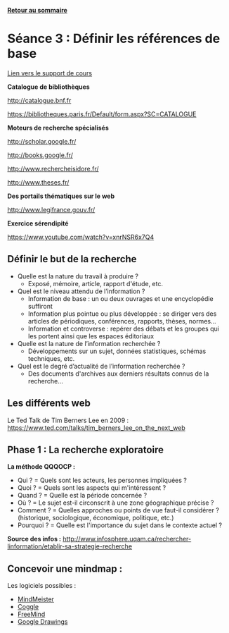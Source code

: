 **[Retour au sommaire](README.md)**

# Séance 3 : Définir les références de base

[Lien vers le support de cours](https://docs.google.com/presentation/d/13Jw0MdgpG2hqXm_6KBd5OFT4NWhJaqryo0IaTA-f4lE/edit#slide=id.p)

**Catalogue de bibliothèques**

http://catalogue.bnf.fr

https://bibliotheques.paris.fr/Default/form.aspx?SC=CATALOGUE

**Moteurs de recherche spécialisés**

http://scholar.google.fr/

http://books.google.fr/

http://www.rechercheisidore.fr/

http://www.theses.fr/

**Des portails thématiques sur le web**

http://www.legifrance.gouv.fr/

**Exercice sérendipité**

https://www.youtube.com/watch?v=xnrNSR6x7Q4


## Définir le but de la recherche
- Quelle est la nature du travail à produire ?
  - Exposé, mémoire, article, rapport d'étude, etc.
- Quel est le niveau attendu de l’information ?
  - Information de base : un ou deux ouvrages et une encyclopédie suffiront
  - Information plus pointue ou plus développée : se diriger vers des articles de périodiques, conférences, rapports, thèses, normes… 
  - Information et controverse : repérer des débats et les groupes qui les portent ainsi que les espaces éditoriaux 
- Quelle est la nature de l’information recherchée ?
  - Développements sur un sujet, données statistiques, schémas techniques, etc. 
- Quel est le degré d’actualité de l’information recherchée ?
  - Des documents d'archives aux derniers résultats connus de la recherche...

## Les différents web
Le Ted Talk de Tim Berners Lee en 2009 : https://www.ted.com/talks/tim_berners_lee_on_the_next_web

## Phase 1 : La recherche exploratoire 

**La méthode QQQOCP :** 
- Qui ? = Quels sont les acteurs, les personnes impliquées ? 
- Quoi ? = Quels sont les aspects qui m'intéressent ? 
- Quand ? = Quelle est la période concernée ? 
- Où ? = Le sujet est-il circonscrit à une zone géographique précise ? 
- Comment ? = Quelles approches ou points de vue faut-il considérer ? (historique, sociologique, économique, politique, etc.) 
- Pourquoi ? = Quelle est l'importance du sujet dans le contexte actuel ?

**Source des infos :** http://www.infosphere.uqam.ca/rechercher-linformation/etablir-sa-strategie-recherche

## Concevoir une mindmap :
Les logiciels possibles :
  - [MindMeister](https://www.mindmeister.com/fr)
  - [Coggle](https://coggle.it/)
  - [FreeMind](http://freemind.sourceforge.net/wiki/index.php/Download)
  - [Google Drawings](https://docs.google.com/drawings/)
